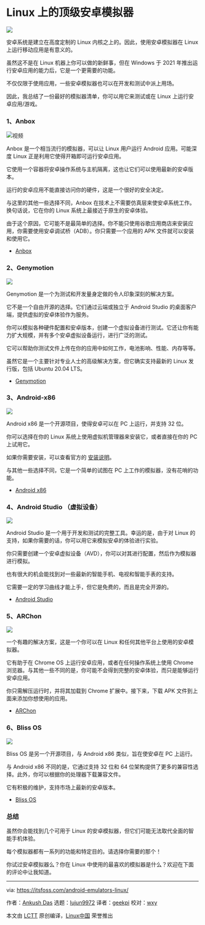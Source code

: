 [#]: subject: (Top Android Emulators to Run and Test Android Apps on Linux)
[#]: via: (https://itsfoss.com/android-emulators-linux/)
[#]: author: (Ankush Das https://itsfoss.com/author/ankush/)
[#]: collector: (lujun9972)
[#]: translator: (geekpi)
[#]: reviewer: (wxy)
[#]: publisher: ( )
[#]: url: ( )

Linux 上的顶级安卓模拟器
======

![](https://img.linux.net.cn/data/attachment/album/202107/29/111502vg5knofnpjc2jp5c.jpg)

安卓系统是建立在高度定制的 Linux 内核之上的。因此，使用安卓模拟器在 Linux 上运行移动应用是有意义的。

虽然这不是在 Linux 机器上你可以做的新鲜事，但在 Windows 于 2021 年推出运行安卓应用的能力后，它是一个更需要的功能。

不仅仅限于使用应用，一些安卓模拟器也可以在开发和测试中派上用场。

因此，我总结了一份最好的模拟器清单，你可以用它来测试或在 Linux 上运行安卓应用/游戏。

### 1、Anbox

![视频](https://youtu.be/MbmiHnasGWg)

Anbox 是一个相当流行的模拟器，可以让 Linux 用户运行 Android 应用。可能深度 Linux 正是利用它使得开箱即可运行安卓应用。

它使用一个容器将安卓操作系统与主机隔离，这也让它们可以使用最新的安卓版本。

运行的安卓应用不能直接访问你的硬件，这是一个很好的安全决定。

与这里的其他一些选择不同，Anbox 在技术上不需要仿真层来使安卓系统工作。换句话说，它在你的 Linux 系统上最接近于原生的安卓体验。

由于这个原因，它可能不是最简单的选择。你不能只使用谷歌应用商店来安装应用，你需要使用安卓调试桥（ADB）。你只需要一个应用的 APK 文件就可以安装和使用它。

- [Anbox][1]

### 2、Genymotion

![][2]

Genymotion 是一个为测试和开发量身定做的令人印象深刻的解决方案。

它不是一个自由开源的选择。它们通过云端或独立于 Android Studio 的桌面客户端，提供虚拟的安卓体验作为服务。

你可以模拟各种硬件配置和安卓版本，创建一个虚拟设备进行测试。它还让你有能力扩大规模，并有多个安卓虚拟设备运行，进行广泛的测试。

它可以帮助你测试文件上传在你的应用中如何工作，电池影响、性能、内存等等。

虽然它是一个主要针对专业人士的高级解决方案，但它确实支持最新的 Linux 发行版，包括 Ubuntu 20.04 LTS。

- [Genymotion][3]

### 3、Android-x86

![][4]

Android x86 是一个开源项目，使得安卓可以在 PC 上运行，并支持 32 位。

你可以选择在你的 Linux 系统上使用虚拟机管理器来安装它，或者直接在你的 PC 上试用它。

如果你需要安装，可以查看官方的 [安装说明][5]。

与其他一些选择不同，它是一个简单的试图在 PC 上工作的模拟器，没有花哨的功能。

- [Android x86][6]

### 4、Android Studio （虚拟设备）

![][7]

Android Studio 是一个用于开发和测试的完整工具。幸运的是，由于对 Linux 的支持，如果你需要的话，你可以用它来模拟安卓的体验进行实验。

你只需要创建一个安卓虚拟设备（AVD），你可以对其进行配置，然后作为模拟器进行模拟。

也有很大的机会能找到对一些最新的智能手机、电视和智能手表的支持。

它需要一定的学习曲线才能上手，但它是免费的，而且是完全开源的。

- [Android Studio][8]

### 5、ARChon

![][9]

一个有趣的解决方案，这是一个你可以在 Linux 和任何其他平台上使用的安卓模拟器。

它有助于在 Chrome OS 上运行安卓应用，或者在任何操作系统上使用 Chrome 浏览器。与其他一些不同的是，你可能不会得到完整的安卓体验，而只是能够运行安卓应用。

你只需解压运行时，并将其加载到 Chrome 扩展中。接下来，下载 APK 文件到上面来添加你想使用的应用。

- [ARChon][10]

### 6、Bliss OS

![][11]

Bliss OS 是另一个开源项目，与 Android x86 类似，旨在使安卓在 PC 上运行。

与 Android x86 不同的是，它通过支持 32 位和 64 位架构提供了更多的兼容性选择。此外，你可以根据你的处理器下载兼容文件。

它有积极的维护，支持市场上最新的安卓版本。

- [Bliss OS][12]

### 总结

虽然你会能找到几个可用于 Linux 的安卓模拟器，但它们可能无法取代全面的智能手机体验。

每个模拟器都有一系列的功能和特定目的。请选择你需要的那个！

你试过安卓模拟器么？你在 Linux 中使用的最喜欢的模拟器是什么？欢迎在下面的评论中让我知道。

--------------------------------------------------------------------------------

via: https://itsfoss.com/android-emulators-linux/

作者：[Ankush Das][a]
选题：[lujun9972][b]
译者：[geekpi](https://github.com/geekpi)
校对：[wxy](https://github.com/wxy)

本文由 [LCTT](https://github.com/LCTT/TranslateProject) 原创编译，[Linux中国](https://linux.cn/) 荣誉推出

[a]: https://itsfoss.com/author/ankush/
[b]: https://github.com/lujun9972
[1]: https://anbox.io
[2]: https://i2.wp.com/itsfoss.com/wp-content/uploads/2021/07/genymotion-android-emulator.png?resize=800%2C508&ssl=1
[3]: https://www.genymotion.com
[4]: https://i2.wp.com/itsfoss.com/wp-content/uploads/2021/07/android-x86-emulator.jpg?resize=1920%2C1080&ssl=1
[5]: https://www.android-x86.org/installhowto.html
[6]: https://www.android-x86.org
[7]: https://i1.wp.com/itsfoss.com/wp-content/uploads/2021/07/android-virtual-devices-studio.png?resize=800%2C296&ssl=1
[8]: https://developer.android.com/studio
[9]: https://i0.wp.com/itsfoss.com/wp-content/uploads/2021/07/arcrhon.jpg?resize=800%2C426&ssl=1
[10]: https://archon-runtime.github.io
[11]: https://i0.wp.com/itsfoss.com/wp-content/uploads/2021/07/bliss-os-android.png?resize=800%2C576&ssl=1
[12]: https://blissos.org
